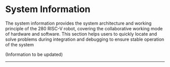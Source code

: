 # System Information
The system information provides the system architecture and working principle of the 280 RISC-V robot, covering the collaborative working mode of hardware and software. This section helps users to quickly locate and solve problems during integration and debugging to ensure stable operation of the system

(Information to be updated)

---

